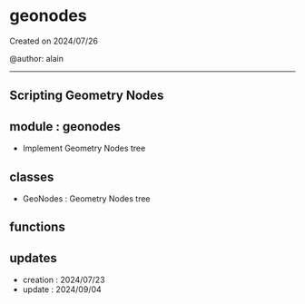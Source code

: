 # geonodes

Created on 2024/07/26

@author: alain

-----------------------------------------------------
Scripting Geometry Nodes
-----------------------------------------------------

module : geonodes
-----------------
- Implement Geometry Nodes tree

classes
-------
- GeoNodes      : Geometry Nodes tree

functions
---------

updates
-------
- creation : 2024/07/23
- update : 2024/09/04